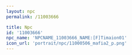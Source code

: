 ```yaml
---
layout: npc
permalink: /11003666

title: Npc
id: '11003666'
npc_name: 'NPCNAME_11003666_NAME:[F]Timaion01'
icon_url: 'portrait/npc/11000506_mafia2_p.png'
---
```

